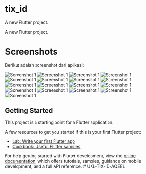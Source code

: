 # tix_id

A new Flutter project.

A new Flutter project.

# Screenshots

Berikut adalah screenshot dari aplikasi:

![Screenshot 1](assets/SS%20SLICING%20TIX%20ID/SS%20(1).png)
![Screenshot 1](assets/SS%20SLICING%20TIX%20ID/SS%20(2).png)
![Screenshot 1](assets/SS%20SLICING%20TIX%20ID/SS%20(3).png)
![Screenshot 1](assets/SS%20SLICING%20TIX%20ID/SS%20(4).png)
![Screenshot 1](assets/SS%20SLICING%20TIX%20ID/SS%20(5).png)
![Screenshot 1](assets/SS%20SLICING%20TIX%20ID/SS%20(6).png)
![Screenshot 1](assets/SS%20SLICING%20TIX%20ID/SS%20(7).png)
![Screenshot 1](assets/SS%20SLICING%20TIX%20ID/SS%20(8).png)
![Screenshot 1](assets/SS%20SLICING%20TIX%20ID/SS%20(9).png)
![Screenshot 1](assets/SS%20SLICING%20TIX%20ID/SS%20(10).png)
![Screenshot 1](assets/SS%20SLICING%20TIX%20ID/SS%20(11).png)
![Screenshot 1](assets/SS%20SLICING%20TIX%20ID/SS%20(12).png)
![Screenshot 1](assets/SS%20SLICING%20TIX%20ID/SS%20(13).png)
![Screenshot 1](assets/SS%20SLICING%20TIX%20ID/SS%20(14).png)
![Screenshot 1](assets/SS%20SLICING%20TIX%20ID/SS%20(15).png)
![Screenshot 1](assets/SS%20SLICING%20TIX%20ID/SS%20(16).png)
![Screenshot 1](assets/SS%20SLICING%20TIX%20ID/SS%20(17).png)


## Getting Started

This project is a starting point for a Flutter application.

A few resources to get you started if this is your first Flutter project:

- [Lab: Write your first Flutter app](https://docs.flutter.dev/get-started/codelab)
- [Cookbook: Useful Flutter samples](https://docs.flutter.dev/cookbook)

For help getting started with Flutter development, view the
[online documentation](https://docs.flutter.dev/), which offers tutorials,
samples, guidance on mobile development, and a full API reference.
#   U K L - T I X - I D - A Q E E L 
 
 